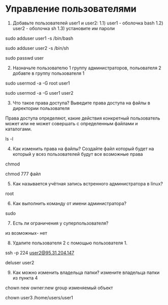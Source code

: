 # Управление пользователями

1) Добавьте пользователей user1 и user2:
    1.1) user1 - оболочка bash
    1.2) user2 - оболочка sh
    1.3) установите им пароли

sudo adduser user1 -s /bin/bash

sudo adduser user2 -s /bin/sh

sudo passwd user

2) Назначьте пользователю 1 группу администраторов, польователя 2 добавте в группу пользователя 1

sudo usermod -a -G root user1

sudo usermod -a -G user1 user2

3) Что такое права доступа? Выведите права доступа на файлы в директории пользователя

Права доступа определяют, какие действия конкретный пользователь может или не может совершать с определенным файлами и каталогами.

ls -l 

4) Как изменить права на файлы? Создайте файл который будет на который у всез пользователей будут все возможные права

chmod

chmod 777 файл

5) Как называется учётная запись встренного администратора в linux?

root

6) Как выполнить команду от имени администратора?

sudo

7) Есть ли ограничения у суперпользователя?

из возможных- нет

8) Удалите пользователя 2 с помощью пользователя 1.

ssh -p 224 user2@95.31.204.147

deluser user2

9) Как можно изменить владельца папки? измените владельца папки из пункта 4

chown new owner:new group изменяемый объект

chown user3 /home/users/user1
